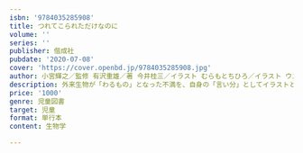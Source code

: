 ```yaml
---
isbn: '9784035285908'
title: つれてこられただけなのに
volume: ''
series: ''
publisher: 偕成社
pubdate: '2020-07-08'
cover: 'https://cover.openbd.jp/9784035285908.jpg'
author: 小宮輝之／監修 有沢重雄／著 今井桂三／イラスト むらもとちひろ／イラスト ウエタケヨーコ／イラスト ほか
description: 外来生物が「わるもの」となった不満を、自身の「言い分」としてイラストとともに語り、持ちこまれた理由と後の経緯も解説する本。
price: '1000'
genre: 児童図書
target: 児童
format: 単行本
content: 生物学

---
```

